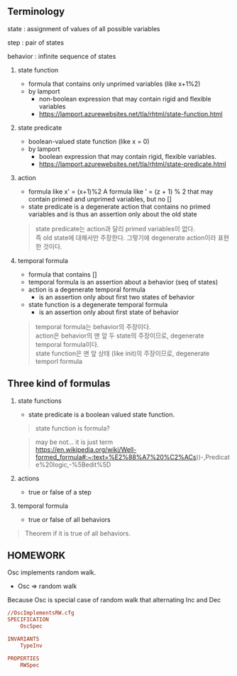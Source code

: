 ## Terminology
state : assignment of values of all possible variables

step : pair of states

behavior : infinite sequence of states

1. state function
    - formula that contains only unprimed variables (like x+1%2)
    - by lamport 
        - non-boolean expression that may contain rigid and flexible variables
        - https://lamport.azurewebsites.net/tla/rhtml/state-function.html

2. state predicate
   - boolean-valued state function (like x = 0)
   - by lamport 
       - boolean expression that may contain rigid, flexible variables.
       - https://lamport.azurewebsites.net/tla/rhtml/state-predicate.html
    
3. action 
   - formula like x' = (x+1)%2 A formula like ' = (z + 1) % 2 that may contain primed and unprimed variables, but no [] 
   - state predicate is a degenerate action that contains no primed variables and is thus an assertion only about the old state

    > state predicate는 action과 달리 primed variables이 없다.   
    > 즉 old state에 대해서만 주장한다. 그렇기에 degenerate action이라 표현한 것이다.

4. temporal formula 
   - formula that contains []
   - temporal formula is an assertion about a behavior (seq of states)
   - action is a degenerate temporal formula
       - is an assertion only about first two states of behavior
   - state function is a degenerate temporal formula
       - is an assertion only about first state of behavior

    > temporal formula는 behavior의 주장이다.  
    > action은 behavior의 맨 앞 두 state의 주장이므로, degenerate temporal formula이다.   
    > state function은 맨 앞 상태 (like init)의 주장이므로, degenerate temporl formula


## Three kind of formulas

1. state functions 
    - state predicate is a boolean valued state function.
    > state function is formula?

    > may be not... it is just term  
    > https://en.wikipedia.org/wiki/Well-formed_formula#:~:text=%E2%88%A7%20%C2%ACs))-,Predicate%20logic,-%5Bedit%5D

1. actions 
    - true or false of a step
2. temporal formula
    - true or false of all behaviors

> Theorem if it is true of all behaviors.

## HOMEWORK

Osc implements random walk. 
- Osc => random walk

Because Osc is special case of random walk that alternating Inc and Dec

```cfg 
//OscImplementsRW.cfg
SPECIFICATION 
    OscSpec

INVARIANTS 
    TypeInv

PROPERTIES 
    RWSpec
```